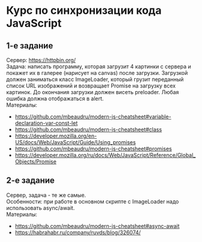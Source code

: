 # Курс по синхронизации кода JavaScript

## 1-е задание
Сервер: https://httpbin.org/  
Задача: написать программу, которая загрузит 4 картинки с сервера и покажет их в галерее (нарисует на canvas) после загрузки.
Загрузкой должен заниматься класс ImageLoader, который грузит переданный список URL изображений и возвращает Promise на загрузку всех картинок.
До окончания загрузки должен висеть preloader.
Любая ошибка должна отображаться в alert.  
Материалы:
- https://github.com/mbeaudru/modern-js-cheatsheet#variable-declaration-var-const-let
- https://github.com/mbeaudru/modern-js-cheatsheet#class
- https://developer.mozilla.org/en-US/docs/Web/JavaScript/Guide/Using_promises
- https://github.com/mbeaudru/modern-js-cheatsheet#promises
- https://developer.mozilla.org/ru/docs/Web/JavaScript/Reference/Global_Objects/Promise

## 2-е задание
Сервер, задача - те же самые.  
Особенности: при работе в основном скрипте с ImageLoader надо использовать async/await.  
Материалы:
- https://github.com/mbeaudru/modern-js-cheatsheet#async-await
- https://habrahabr.ru/company/ruvds/blog/326074/
